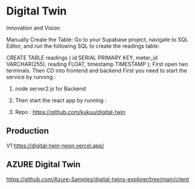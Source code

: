 # Digital Twin

Innovation and Vision

Manually Create the Table: Go to your Supabase project, navigate to SQL Editor, and run the following SQL to create the readings table:

CREATE TABLE readings (
  id SERIAL PRIMARY KEY,
  meter_id VARCHAR(255),
  reading FLOAT,
  timestamp TIMESTAMP
);
First open two terminals. Then CD into frontend and backend First you need to start the service by running : 

1. node server2.js  for Backend 
2. Then start the react app by running :

3. Repo : https://github.com/kukuu/digital-twin

## Production 

V1 https://digital-twin-neon.vercel.app/

## AZURE Digital Twin 

https://github.com/Azure-Samples/digital-twins-explorer/tree/main/client
